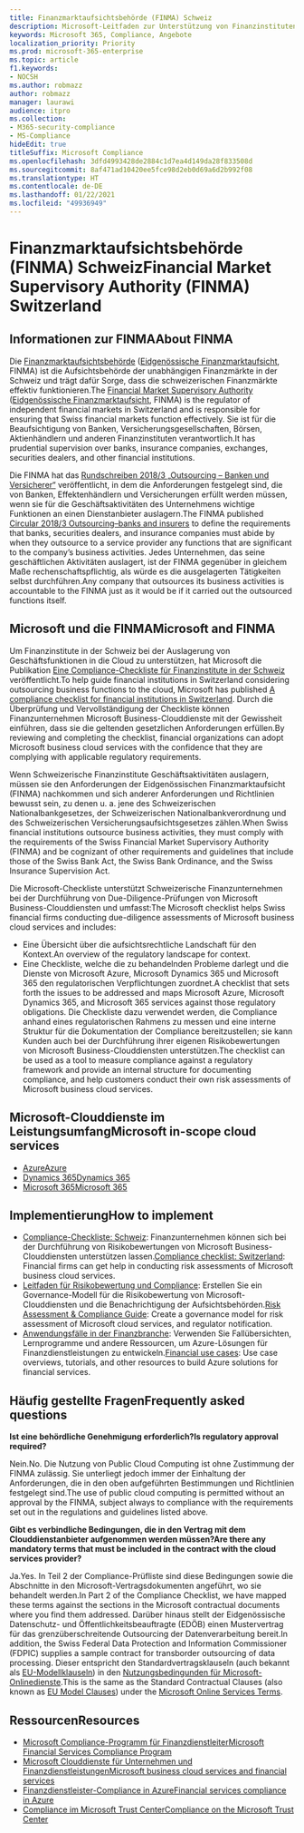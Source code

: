 ```yaml
---
title: Finanzmarktaufsichtsbehörde (FINMA) Schweiz
description: Microsoft-Leitfaden zur Unterstützung von Finanzinstituten in der Schweiz bei der Cloud-Einführung.
keywords: Microsoft 365, Compliance, Angebote
localization_priority: Priority
ms.prod: microsoft-365-enterprise
ms.topic: article
f1.keywords:
- NOCSH
ms.author: robmazz
author: robmazz
manager: laurawi
audience: itpro
ms.collection:
- M365-security-compliance
- MS-Compliance
hideEdit: true
titleSuffix: Microsoft Compliance
ms.openlocfilehash: 3dfd4993428de2884c1d7ea4d149da28f833508d
ms.sourcegitcommit: 8af471ad10420ee5fce98d2eb0d69a6d2b992f08
ms.translationtype: HT
ms.contentlocale: de-DE
ms.lasthandoff: 01/22/2021
ms.locfileid: "49936949"
---
```

# <a name="financial-market-supervisory-authority-finma-switzerland"></a><span data-ttu-id="af1a8-104">Finanzmarktaufsichtsbehörde (FINMA) Schweiz</span><span class="sxs-lookup"><span data-stu-id="af1a8-104">Financial Market Supervisory Authority (FINMA) Switzerland</span></span>

## <a name="about-finma"></a><span data-ttu-id="af1a8-105">Informationen zur FINMA</span><span class="sxs-lookup"><span data-stu-id="af1a8-105">About FINMA</span></span>

<span data-ttu-id="af1a8-106">Die [Finanzmarktaufsichtsbehörde](https://www.finma.ch/en) ([Eidgenössische Finanzmarktaufsicht](https://www.finma.ch/de/), FINMA) ist die Aufsichtsbehörde der unabhängigen Finanzmärkte in der Schweiz und trägt dafür Sorge, dass die schweizerischen Finanzmärkte effektiv funktionieren.</span><span class="sxs-lookup"><span data-stu-id="af1a8-106">The [Financial Market Supervisory Authority](https://www.finma.ch/en) ([Eidgenössische Finanzmarktaufsicht](https://www.finma.ch/de/), FINMA) is the regulator of independent financial markets in Switzerland and is responsible for ensuring that Swiss financial markets function effectively.</span></span> <span data-ttu-id="af1a8-107">Sie ist für die Beaufsichtigung von Banken, Versicherungsgesellschaften, Börsen, Aktienhändlern und anderen Finanzinstituten verantwortlich.</span><span class="sxs-lookup"><span data-stu-id="af1a8-107">It has prudential supervision over banks, insurance companies, exchanges, securities dealers, and other financial institutions.</span></span>

<span data-ttu-id="af1a8-108">Die FINMA hat das [Rundschreiben 2018/3 „Outsourcing – Banken und Versicherer“](https://www.finma.ch/en/~/media/finma/dokumente/rundschreiben-archiv/2018/rs-18-03/finma-rs-2018-03---20170921.pdf?la=en) veröffentlicht, in dem die Anforderungen festgelegt sind, die von Banken, Effektenhändlern und Versicherungen erfüllt werden müssen, wenn sie für die Geschäftsaktivitäten des Unternehmens wichtige Funktionen an einen Dienstanbieter auslagern.</span><span class="sxs-lookup"><span data-stu-id="af1a8-108">The FINMA published [Circular 2018/3 Outsourcing–banks and insurers](https://www.finma.ch/en/~/media/finma/dokumente/rundschreiben-archiv/2018/rs-18-03/finma-rs-2018-03---20170921.pdf?la=en) to define the requirements that banks, securities dealers, and insurance companies must abide by when they outsource to a service provider any functions that are significant to the company’s business activities.</span></span> <span data-ttu-id="af1a8-109">Jedes Unternehmen, das seine geschäftlichen Aktivitäten auslagert, ist der FINMA gegenüber in gleichem Maße rechenschaftspflichtig, als würde es die ausgelagerten Tätigkeiten selbst durchführen.</span><span class="sxs-lookup"><span data-stu-id="af1a8-109">Any company that outsources its business activities is accountable to the FINMA just as it would be if it carried out the outsourced functions itself.</span></span>

## <a name="microsoft-and-finma"></a><span data-ttu-id="af1a8-110">Microsoft und die FINMA</span><span class="sxs-lookup"><span data-stu-id="af1a8-110">Microsoft and FINMA</span></span>

<span data-ttu-id="af1a8-111">Um Finanzinstitute in der Schweiz bei der Auslagerung von Geschäftsfunktionen in die Cloud zu unterstützen, hat Microsoft die Publikation [Eine Compliance-Checkliste für Finanzinstitute in der Schweiz](https://aka.ms/FinServ-Guide-Switzerland) veröffentlicht.</span><span class="sxs-lookup"><span data-stu-id="af1a8-111">To help guide financial institutions in Switzerland considering outsourcing business functions to the cloud, Microsoft has published [A compliance checklist for financial institutions in Switzerland](https://aka.ms/FinServ-Guide-Switzerland).</span></span> <span data-ttu-id="af1a8-112">Durch die Überprüfung und Vervollständigung der Checkliste können Finanzunternehmen Microsoft Business-Clouddienste mit der Gewissheit einführen, dass sie die geltenden gesetzlichen Anforderungen erfüllen.</span><span class="sxs-lookup"><span data-stu-id="af1a8-112">By reviewing and completing the checklist, financial organizations can adopt Microsoft business cloud services with the confidence that they are complying with applicable regulatory requirements.</span></span>

<span data-ttu-id="af1a8-113">Wenn Schweizerische Finanzinstitute Geschäftsaktivitäten auslagern, müssen sie den Anforderungen der Eidgenössischen Finanzmarktaufsicht (FINMA) nachkommen und sich anderer Anforderungen und Richtlinien bewusst sein, zu denen u. a. jene des Schweizerischen Nationalbankgesetzes, der Schweizerischen Nationalbankverordnung und des Schweizerischen Versicherungsaufsichtsgesetzes zählen.</span><span class="sxs-lookup"><span data-stu-id="af1a8-113">When Swiss financial institutions outsource business activities, they must comply with the requirements of the Swiss Financial Market Supervisory Authority (FINMA) and be cognizant of other requirements and guidelines that include those of the Swiss Bank Act, the Swiss Bank Ordinance, and the Swiss Insurance Supervision Act.</span></span>

<span data-ttu-id="af1a8-114">Die Microsoft-Checkliste unterstützt Schweizerische Finanzunternehmen bei der Durchführung von Due-Diligence-Prüfungen von Microsoft Business-Clouddiensten und umfasst:</span><span class="sxs-lookup"><span data-stu-id="af1a8-114">The Microsoft checklist helps Swiss financial firms conducting due-diligence assessments of Microsoft business cloud services and includes:</span></span>

- <span data-ttu-id="af1a8-115">Eine Übersicht über die aufsichtsrechtliche Landschaft für den Kontext.</span><span class="sxs-lookup"><span data-stu-id="af1a8-115">An overview of the regulatory landscape for context.</span></span>
- <span data-ttu-id="af1a8-116">Eine Checkliste, welche die zu behandelnden Probleme darlegt und die Dienste von Microsoft Azure, Microsoft Dynamics 365 und Microsoft 365 den regulatorischen Verpflichtungen zuordnet.</span><span class="sxs-lookup"><span data-stu-id="af1a8-116">A checklist that sets forth the issues to be addressed and maps Microsoft Azure, Microsoft Dynamics 365, and Microsoft 365 services against those regulatory obligations.</span></span> <span data-ttu-id="af1a8-117">Die Checkliste dazu verwendet werden, die Compliance anhand eines regulatorischen Rahmens zu messen und eine interne Struktur für die Dokumentation der Compliance bereitzustellen; sie kann Kunden auch bei der Durchführung ihrer eigenen Risikobewertungen von Microsoft Business-Clouddiensten unterstützen.</span><span class="sxs-lookup"><span data-stu-id="af1a8-117">The checklist can be used as a tool to measure compliance against a regulatory framework and provide an internal structure for documenting compliance, and help customers conduct their own risk assessments of Microsoft business cloud services.</span></span>

## <a name="microsoft-in-scope-cloud-services"></a><span data-ttu-id="af1a8-118">Microsoft-Clouddienste im Leistungsumfang</span><span class="sxs-lookup"><span data-stu-id="af1a8-118">Microsoft in-scope cloud services</span></span>

- [<span data-ttu-id="af1a8-119">Azure</span><span class="sxs-lookup"><span data-stu-id="af1a8-119">Azure</span></span>](https://aka.ms/AzureCompliance)
- [<span data-ttu-id="af1a8-120">Dynamics 365</span><span class="sxs-lookup"><span data-stu-id="af1a8-120">Dynamics 365</span></span>](https://aka.ms/d365-compliance-list)
- [<span data-ttu-id="af1a8-121">Microsoft 365</span><span class="sxs-lookup"><span data-stu-id="af1a8-121">Microsoft 365</span></span>](https://aka.ms/o365-compliance-framework)

## <a name="how-to-implement"></a><span data-ttu-id="af1a8-122">Implementierung</span><span class="sxs-lookup"><span data-stu-id="af1a8-122">How to implement</span></span>

- <span data-ttu-id="af1a8-123">[Compliance-Checkliste: Schweiz](https://aka.ms/FinServ-Guide-Switzerland): Finanzunternehmen können sich bei der Durchführung von Risikobewertungen von Microsoft Business-Clouddiensten unterstützen lassen.</span><span class="sxs-lookup"><span data-stu-id="af1a8-123">[Compliance checklist: Switzerland](https://aka.ms/FinServ-Guide-Switzerland): Financial firms can get help in conducting risk assessments of Microsoft business cloud services.</span></span>
- <span data-ttu-id="af1a8-124">[Leitfaden für Risikobewertung und Compliance](https://aka.ms/RiskGovernanceGuide): Erstellen Sie ein Governance-Modell für die Risikobewertung von Microsoft-Clouddiensten und die Benachrichtigung der Aufsichtsbehörden.</span><span class="sxs-lookup"><span data-stu-id="af1a8-124">[Risk Assessment & Compliance Guide](https://aka.ms/RiskGovernanceGuide): Create a governance model for risk assessment of Microsoft cloud services, and regulator notification.</span></span>
- <span data-ttu-id="af1a8-125">[Anwendungsfälle in der Finanzbranche](https://docs.microsoft.com/azure/industry/financial/): Verwenden Sie Fallübersichten, Lernprogramme und andere Ressourcen, um Azure-Lösungen für Finanzdienstleistungen zu entwickeln.</span><span class="sxs-lookup"><span data-stu-id="af1a8-125">[Financial use cases](https://docs.microsoft.com/azure/industry/financial/): Use case overviews, tutorials, and other resources to build Azure solutions for financial services.</span></span>

## <a name="frequently-asked-questions"></a><span data-ttu-id="af1a8-126">Häufig gestellte Fragen</span><span class="sxs-lookup"><span data-stu-id="af1a8-126">Frequently asked questions</span></span>

<span data-ttu-id="af1a8-127">**Ist eine behördliche Genehmigung erforderlich?**</span><span class="sxs-lookup"><span data-stu-id="af1a8-127">**Is regulatory approval required?**</span></span>

<span data-ttu-id="af1a8-128">Nein.</span><span class="sxs-lookup"><span data-stu-id="af1a8-128">No.</span></span> <span data-ttu-id="af1a8-129">Die Nutzung von Public Cloud Computing ist ohne Zustimmung der FINMA zulässig. Sie unterliegt jedoch immer der Einhaltung der Anforderungen, die in den oben aufgeführten Bestimmungen und Richtlinien festgelegt sind.</span><span class="sxs-lookup"><span data-stu-id="af1a8-129">The use of public cloud computing is permitted without an approval by the FINMA, subject always to compliance with the requirements set out in the regulations and guidelines listed above.</span></span>

<span data-ttu-id="af1a8-130">**Gibt es verbindliche Bedingungen, die in den Vertrag mit dem Clouddienstanbieter aufgenommen werden müssen?**</span><span class="sxs-lookup"><span data-stu-id="af1a8-130">**Are there any mandatory terms that must be included in the contract with the cloud services provider?**</span></span>

<span data-ttu-id="af1a8-131">Ja.</span><span class="sxs-lookup"><span data-stu-id="af1a8-131">Yes.</span></span> <span data-ttu-id="af1a8-132">In Teil 2 der Compliance-Prüfliste sind diese Bedingungen sowie die Abschnitte in den Microsoft-Vertragsdokumenten angeführt, wo sie behandelt werden.</span><span class="sxs-lookup"><span data-stu-id="af1a8-132">In Part 2 of the Compliance Checklist, we have mapped these terms against the sections in the Microsoft contractual documents where you find them addressed.</span></span> <span data-ttu-id="af1a8-133">Darüber hinaus stellt der Eidgenössische Datenschutz- und Öffentlichkeitsbeauftragte (EDÖB) einen Mustervertrag für das grenzüberschreitende Outsourcing der Datenverarbeitung bereit.</span><span class="sxs-lookup"><span data-stu-id="af1a8-133">In addition, the Swiss Federal Data Protection and Information Commissioner (FDPIC) supplies a sample contract for transborder outsourcing of data processing.</span></span> <span data-ttu-id="af1a8-134">Dieser entspricht den Standardvertragsklauseln (auch bekannt als [EU-Modellklauseln](offering-EU-Model-Clauses.md)) in den [Nutzungsbedingunden für Microsoft-Onlinedienste](https://aka.ms/Online-Services-Terms).</span><span class="sxs-lookup"><span data-stu-id="af1a8-134">This is the same as the Standard Contractual Clauses (also known as [EU Model Clauses](offering-EU-Model-Clauses.md)) under the [Microsoft Online Services Terms](https://aka.ms/Online-Services-Terms).</span></span>

## <a name="resources"></a><span data-ttu-id="af1a8-135">Ressourcen</span><span class="sxs-lookup"><span data-stu-id="af1a8-135">Resources</span></span>

- [<span data-ttu-id="af1a8-136">Microsoft Compliance-Programm für Finanzdienstleiter</span><span class="sxs-lookup"><span data-stu-id="af1a8-136">Microsoft Financial Services Compliance Program</span></span>](https://aka.ms/FSCP-Print)
- [<span data-ttu-id="af1a8-137">Microsoft Clouddienste für Unternehmen und Finanzdienstleistungen</span><span class="sxs-lookup"><span data-stu-id="af1a8-137">Microsoft business cloud services and financial services</span></span>](https://servicetrust.microsoft.com/viewpage/financialservicesoverview)
- [<span data-ttu-id="af1a8-138">Finanzdienstleister-Compliance in Azure</span><span class="sxs-lookup"><span data-stu-id="af1a8-138">Financial services compliance in Azure</span></span>](https://azure.microsoft.com/resources/videos/azurecon-2015-financial-services-compliance-in-azure/)
- [<span data-ttu-id="af1a8-139">Compliance im Microsoft Trust Center</span><span class="sxs-lookup"><span data-stu-id="af1a8-139">Compliance on the Microsoft Trust Center</span></span>](https://www.microsoft.com/trust-center/compliance/compliance-overview)
